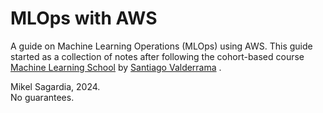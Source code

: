 # MLOps with AWS

A guide on Machine Learning Operations (MLOps) using AWS. This guide started as a collection of notes after following the cohort-based course [Machine Learning School](https://svpino.gumroad.com/l/mlp) by [Santiago Valderrama](https://twitter.com/svpino) .

Mikel Sagardia, 2024.  
No guarantees.
